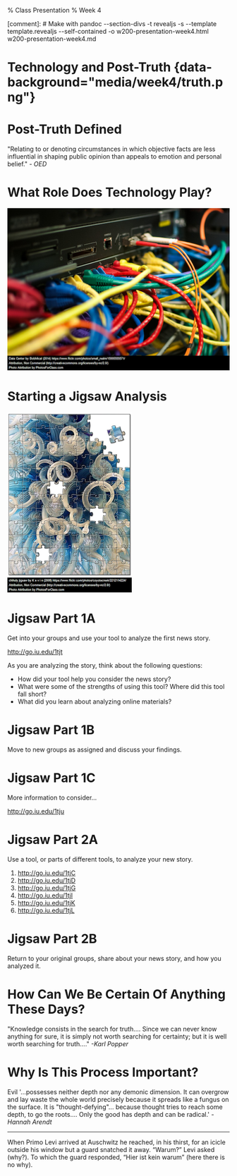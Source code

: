 % Class Presentation
% Week 4

[comment]: # Make with pandoc --section-divs -t revealjs -s --template template.revealjs --self-contained -o w200-presentation-week4.html w200-presentation-week4.md

# Technology and Post-Truth {data-background="media/week4/truth.png"}


# Post-Truth Defined

"Relating to or denoting circumstances in which objective facts are less influential in shaping public opinion than appeals to emotion and personal belief." *\- OED*

# What Role Does Technology Play?
![](media/week4/datacenter.png)

# Starting a Jigsaw Analysis
![](media/week4/jigsaw.png)

# Jigsaw Part 1A

Get into your groups and use your tool to analyze the first news story.

http://go.iu.edu/1tjt

As you are analyzing the story, think about the following questions:

  * How did your tool help you consider the news story?
  * What were some of the strengths of using this tool? Where did this tool fall short?
  * What did you learn about analyzing online materials?

# Jigsaw Part 1B

Move to new groups as assigned and discuss your findings.

# Jigsaw Part 1C

More information to consider...

http://go.iu.edu/1tju

# Jigsaw Part 2A

Use a tool, or parts of different tools, to analyze your new story.

  1. http://go.iu.edu/1tjC
  2. http://go.iu.edu/1tjD
  3. http://go.iu.edu/1tjG
  4. http://go.iu.edu/1tjI
  5. http://go.iu.edu/1tjK
  6. http://go.iu.edu/1tjL

# Jigsaw Part 2B

Return to your original groups, share about your news story, and how you analyzed it.

# How Can We Be Certain Of Anything These Days?

"Knowledge consists in the search for truth.... Since we can never know anything for sure, it is simply not worth searching for certainty; but it is well worth searching for truth...." *-Karl Popper*

# Why Is This Process Important?

Evil '...possesses neither depth nor any demonic dimension. It can overgrow and lay waste the whole world precisely because it spreads like a fungus on the surface. It is "thought-defying"... because thought tries to reach some depth, to go the roots.... Only the good has depth and can be radical.' *-Hannah Arendt*

---

When Primo Levi arrived at Auschwitz he reached, in his thirst, for an icicle outside his window but a guard snatched it away. “Warum?” Levi asked (why?). To which the guard responded, “Hier ist kein warum” (here there is no why).
